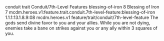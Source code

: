 <ability>
  <metadata>
    <class>conduit</class>
    <feature_type>trait</feature_type>
    <file_dpath>Conduit/7th-Level Features</file_dpath>
    <item_id>blessing-of-iron</item_id>
    <item_index>8</item_index>
    <item_name>Blessing of Iron</item_name>
    <level>7</level>
    <scc>mcdm.heroes.v1:feature.trait.conduit.7th-level-feature:blessing-of-iron</scc>
    <scdc>1.1.1:13.1.8.9:08</scdc>
    <source>mcdm.heroes.v1</source>
    <type>feature/trait/conduit/7th-level-feature</type>
  </metadata>
  <effects>
    <effect type="mundane">The gods send divine favor to you and your allies. While you are not dying, enemies take a bane on strikes against you or any ally within 3 squares of you.</effect>
  </effects>
</ability>
